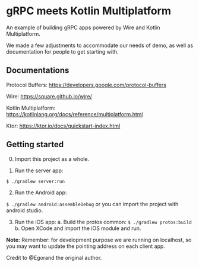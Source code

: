 # gRPC meets Kotlin Multiplatform 

An example of building gRPC apps powered by Wire and Kotlin Multiplatform.

We made a few adjustments to accommodate our needs of demo, as well as documentation for people to get starting with.

## Documentations

Protocol Buffers: https://developers.google.com/protocol-buffers

Wire: https://square.github.io/wire/

Kotlin Multiplatform: https://kotlinlang.org/docs/reference/multiplatform.html

Ktor: https://ktor.io/docs/quickstart-index.html

## Getting started
0. Import this project as a whole.

1. Run the server app:

`$ ./gradlew server:run`

2. Run the Android app:

`$ ./gradlew android:assembleDebug`
or you can import the project with android studio.

3. Run the iOS app:
 a. Build the protos common:
 `$ ./gradlew protos:build`
 b. Open XCode and import the iOS module and run.


**Note:** Remember: for development purpose we are running on localhost, so you may want to update the pointing address on each client app.

Credit to @Egorand the original author.

